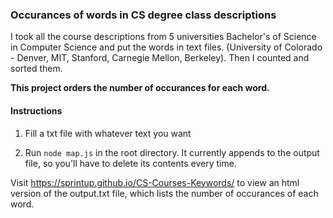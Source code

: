 ###  Occurances of words in CS degree class descriptions

I took all the course descriptions from 5 universities Bachelor's of Science in Computer Science and put the words in text files. (University of Colorado - Denver, MIT, Stanford, Carnegie Mellon, Berkeley). Then I counted and sorted them.

**This project orders the number of occurances for each word.**

#### Instructions

1. Fill a txt file with whatever text you want

2. Run `node map.js` in the root directory. It currently appends to the output file, so you'll have to delete its contents every time. 

Visit https://sprintup.github.io/CS-Courses-Keywords/ to view an html version of the output.txt file, which lists the number of occurances of each word. 
